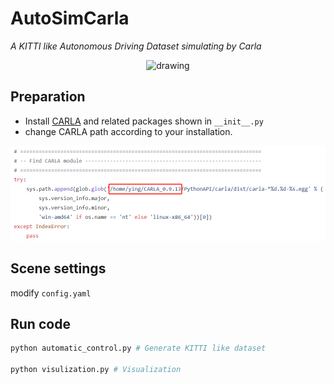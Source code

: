 # AutoSimCarla

*A KITTI like Autonomous Driving Dataset simulating by Carla*

<p align='center'>
    <img src="/examples/example.gif" alt="drawing" width="800"/>
</p>

## Preparation

- Install [CARLA](https://carla.readthedocs.io/en/latest/start_quickstart/#carla-installation) and related packages shown in `__init__.py`
- change CARLA path according to your installation.

![](examples\carla_path.png)



## Scene settings

modify `config.yaml`



## Run code

```bash
python automatic_control.py # Generate KITTI like dataset

python visulization.py # Visualization
```

